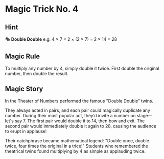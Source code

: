 # Magic Trick No. 4

## Hint

🎭 **Double Double** e.g. 4 × 7 = 2 × (2 × 7) = 2 × 14 = 28

## Magic Rule

To multiply any number by 4, simply double it twice. First double the original number, then double the result.

## Magic Story

In the Theater of Numbers performed the famous "Double Double" twins.

They always acted in pairs, and each pair could magically duplicate any number. During their most popular act, they'd invite a number on stage—let's say 7. The first pair would double it to 14, then bow and exit. The second pair would immediately double it again to 28, causing the audience to erupt in applause!

Their catchphrase became mathematical legend: "Double once, double twice, four times the original in a trice!" Students who remembered the theatrical twins found multiplying by 4 as simple as applauding twice.
